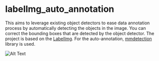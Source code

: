 # labelImg_auto_annotation
This aims to leverage existing object detectors to ease data annotation process by automatically detecting the objects in the image. You can correct the bounding boxes that are detected by the object detector. The project is based on the [LabelImg](https://github.com/tzutalin/labelImg.git). For the auto-annotation, [mmdetection](https://github.com/open-mmlab/mmdetection) library is used.

![Alt Text](https://media.giphy.com/media/vFKqnCdLPNOKc/giphy.gif)
